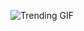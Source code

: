 ![Trending GIF](https://media0.giphy.com/media/v1.Y2lkPThiYjIxNzcyNmg5a2Q4enNnb3dxYzlhbzRhbGZqajR6Ymxkc3NuZjI1ZGMxZDl0dSZlcD12MV9naWZzX3NlYXJjaCZjdD1n/GfLyPobJEnWDBJOhye/giphy.gif)
